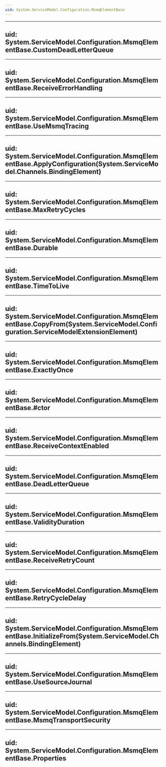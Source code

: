 ```yaml
---
uid: System.ServiceModel.Configuration.MsmqElementBase
---
```


---
uid: System.ServiceModel.Configuration.MsmqElementBase.CustomDeadLetterQueue
---

---
uid: System.ServiceModel.Configuration.MsmqElementBase.ReceiveErrorHandling
---

---
uid: System.ServiceModel.Configuration.MsmqElementBase.UseMsmqTracing
---

---
uid: System.ServiceModel.Configuration.MsmqElementBase.ApplyConfiguration(System.ServiceModel.Channels.BindingElement)
---

---
uid: System.ServiceModel.Configuration.MsmqElementBase.MaxRetryCycles
---

---
uid: System.ServiceModel.Configuration.MsmqElementBase.Durable
---

---
uid: System.ServiceModel.Configuration.MsmqElementBase.TimeToLive
---

---
uid: System.ServiceModel.Configuration.MsmqElementBase.CopyFrom(System.ServiceModel.Configuration.ServiceModelExtensionElement)
---

---
uid: System.ServiceModel.Configuration.MsmqElementBase.ExactlyOnce
---

---
uid: System.ServiceModel.Configuration.MsmqElementBase.#ctor
---

---
uid: System.ServiceModel.Configuration.MsmqElementBase.ReceiveContextEnabled
---

---
uid: System.ServiceModel.Configuration.MsmqElementBase.DeadLetterQueue
---

---
uid: System.ServiceModel.Configuration.MsmqElementBase.ValidityDuration
---

---
uid: System.ServiceModel.Configuration.MsmqElementBase.ReceiveRetryCount
---

---
uid: System.ServiceModel.Configuration.MsmqElementBase.RetryCycleDelay
---

---
uid: System.ServiceModel.Configuration.MsmqElementBase.InitializeFrom(System.ServiceModel.Channels.BindingElement)
---

---
uid: System.ServiceModel.Configuration.MsmqElementBase.UseSourceJournal
---

---
uid: System.ServiceModel.Configuration.MsmqElementBase.MsmqTransportSecurity
---

---
uid: System.ServiceModel.Configuration.MsmqElementBase.Properties
---
